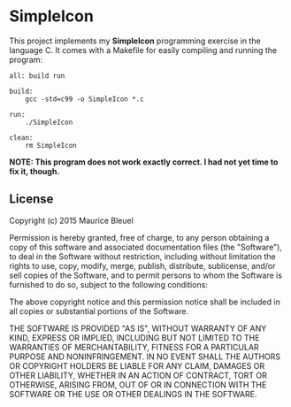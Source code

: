 # SimpleIcon
This project implements my **SimpleIcon** programming exercise in the language 
C. It comes with a Makefile for easily compiling and running the program:

    all: build run
    
    build:
        gcc -std=c99 -o SimpleIcon *.c
    
    run:
        ./SimpleIcon
    
    clean:
        rm SimpleIcon

**NOTE: This program does not work exactly correct. I had not yet time to fix it, though.**

## License
Copyright (c) 2015 Maurice Bleuel

Permission is hereby granted, free of charge, to any person obtaining a copy
of this software and associated documentation files (the "Software"), to deal
in the Software without restriction, including without limitation the rights
to use, copy, modify, merge, publish, distribute, sublicense, and/or sell
copies of the Software, and to permit persons to whom the Software is
furnished to do so, subject to the following conditions:

The above copyright notice and this permission notice shall be included in
all copies or substantial portions of the Software.

THE SOFTWARE IS PROVIDED "AS IS", WITHOUT WARRANTY OF ANY KIND, EXPRESS OR
IMPLIED, INCLUDING BUT NOT LIMITED TO THE WARRANTIES OF MERCHANTABILITY,
FITNESS FOR A PARTICULAR PURPOSE AND NONINFRINGEMENT. IN NO EVENT SHALL THE
AUTHORS OR COPYRIGHT HOLDERS BE LIABLE FOR ANY CLAIM, DAMAGES OR OTHER
LIABILITY, WHETHER IN AN ACTION OF CONTRACT, TORT OR OTHERWISE, ARISING FROM,
OUT OF OR IN CONNECTION WITH THE SOFTWARE OR THE USE OR OTHER DEALINGS IN
THE SOFTWARE.
